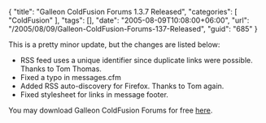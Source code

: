 {
	"title": "Galleon ColdFusion Forums 1.3.7 Released",
	"categories": [
		"ColdFusion"
	],
	"tags": [],
	"date": "2005-08-09T10:08:00+06:00",
	"url": "/2005/08/09/Galleon-ColdFusion-Forums-137-Released",
	"guid": "685"
}

This is a pretty minor update, but the changes are listed below:

<ul>
<li>RSS feed uses a unique identifier since duplicate links were possible. Thanks to Tom Thomas.
<li>Fixed a typo in messages.cfm
<li>Added RSS auto-discovery for Firefox. Thanks to Tom again.
<li>Fixed stylesheet for links in message footer.
</ul>

You may download Galleon ColdFusion Forums for free <a href="http://ray.camdenfamily.com/downloads/forums.zip">here</a>.
